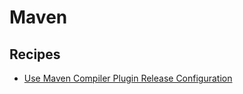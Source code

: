 # Maven

## Recipes

* [Use Maven Compiler Plugin Release Configuration](./usemavencompilerpluginreleaseconfiguration.md)


